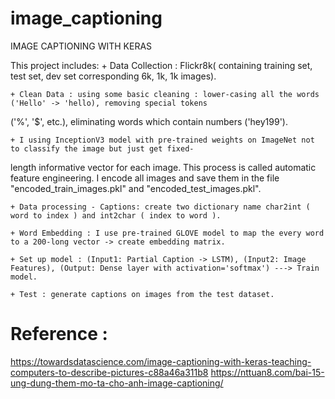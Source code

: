 # image_captioning
IMAGE CAPTIONING WITH KERAS 

 This project includes: 
    + Data Collection : Flickr8k( containing training set, test set, dev set corresponding 6k, 1k, 1k images).

    + Clean Data : using some basic cleaning : lower-casing all the words ('Hello' -> 'hello), removing special tokens
('%', '$', etc.), eliminating words which contain numbers ('hey199').

    + I using InceptionV3 model with pre-trained weights on ImageNet not to classify the image but just get fixed-
length informative vector for each image. This process is called automatic feature engineering. I encode all images
and save them in the file "encoded_train_images.pkl" and "encoded_test_images.pkl".

    + Data processing - Captions: create two dictionary name char2int ( word to index ) and int2char ( index to word ).

    + Word Embedding : I use pre-trained GLOVE model to map the every word to a 200-long vector -> create embedding matrix.

    + Set up model : (Input1: Partial Caption -> LSTM), (Input2: Image Features), (Output: Dense layer with activation='softmax') ---> Train model. 

    + Test : generate captions on images from the test dataset.

# Reference : 
https://towardsdatascience.com/image-captioning-with-keras-teaching-computers-to-describe-pictures-c88a46a311b8
https://nttuan8.com/bai-15-ung-dung-them-mo-ta-cho-anh-image-captioning/
